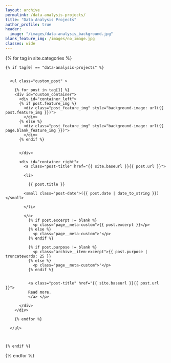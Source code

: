 ```yaml
---
layout: archive
permalink: /data-analysis-projects/
title: "Data Analysis Projects"
author_profile: true
header:
  image: "/images/data-analysis_background.jpg"
blank_feature_img: /images/no_image.jpg
classes: wide  
---
```


<div class="tags-expo-section">

  {% for tag in site.categories %}

    {% if tag[0] == "data-analysis-projects" %}


      <ul class="custom_post" >

        {% for post in tag[1] %}
        <div id="custom_container">
          <div id="container_left">
          {% if post.feature_img %}
            <div class="post_feature_img" style="background-image: url({{ post.feature_img }})">
            </div>
          {% else %}
            <div class="post_feature_img" style="background-image: url({{ page.blank_feature_img }})">
            </div>
          {% endif %}  


          </div>

          <div id="container_right">
            <a class="post-title" href="{{ site.baseurl }}{{ post.url }}">

            <li>

              {{ post.title }}

            <small class="post-date">({{ post.date | date_to_string }})</small>

            </li>

            </a>
              {% if post.excerpt != blank %}
                <p class="page__meta-custom">{{ post.excerpt }}</p>
              {% else %}
                <p class="page__meta-custom">'</p>
              {% endif %}    

              {% if post.purpose != blank %}              
                <p class="archive__item-excerpt">{{ post.purpose | truncatewords: 25 }}
              {% else %}
                <p class="page__meta-custom">'</p>
              {% endif %}


              <a class="post-title" href="{{ site.baseurl }}{{ post.url }}">
              Read more.
              </a> </p>

          </div>
        </div>

        {% endfor %}

      </ul>



    {% endif %}

  {% endfor %}

</div>
